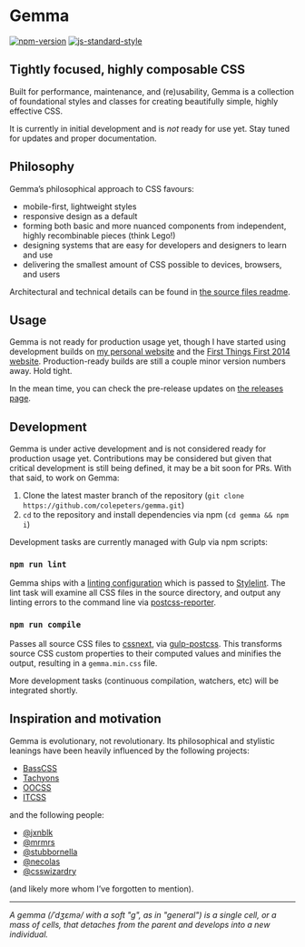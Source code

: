 # Gemma
[![npm-version](https://img.shields.io/npm/v/gemma.svg?style=flat)](https://www.npmjs.com/package/gemma)
[![js-standard-style](https://img.shields.io/badge/code%20style-standard-brightgreen.svg?style=flat)](https://github.com/feross/standard)

## Tightly focused, highly composable CSS
Built for performance, maintenance, and (re)usability, Gemma is a collection of foundational styles and classes for creating beautifully simple, highly effective CSS.

It is currently in initial development and is _not_ ready for use yet. Stay tuned for updates and proper documentation.

## Philosophy
Gemma’s philosophical approach to CSS favours:

- mobile-first, lightweight styles
- responsive design as a default
- forming both basic and more nuanced components from independent, highly recombinable pieces (think Lego!)
- designing systems that are easy for developers and designers to learn and use
- delivering the smallest amount of CSS possible to devices, browsers, and users

Architectural and technical details can be found in [the source files readme](https://github.com/colepeters/gemma/tree/master/src).

## Usage
Gemma is not ready for production usage yet, though I have started using development builds on [my personal website](https://colepeters.com) and the [First Things First 2014 website](http://firstthingsfirst2014.org). Production-ready builds are still a couple minor version numbers away. Hold tight.

In the mean time, you can check the pre-release updates on [the releases page](https://github.com/colepeters/gemma/releases).

## Development
Gemma is under active development and is not considered ready for production usage yet. Contributions may be considered but given that critical development is still being defined, it may be a bit soon for PRs. With that said, to work on Gemma:

1. Clone the latest master branch of the repository (`git clone https://github.com/colepeters/gemma.git`)
2. `cd` to the repository and install dependencies via npm (`cd gemma && npm i`)

Development tasks are currently managed with Gulp via npm scripts:

### `npm run lint`
Gemma ships with a [linting configuration](https://github.com/colepeters/gemma/blob/master/stylelintrc.json) which is passed to [Stylelint](https://github.com/stylelint/stylelint). The lint task will examine all CSS files in the source directory, and output any linting errors to the command line via [postcss-reporter](https://github.com/postcss/postcss-reporter).

### `npm run compile`
Passes all source CSS files to [cssnext](https://github.com/cssnext/cssnext), via [gulp-postcss](https://github.com/postcss/gulp-postcss). This transforms source CSS custom properties to their computed values and minifies the output, resulting in a `gemma.min.css` file.

More development tasks (continuous compilation, watchers, etc) will be integrated shortly.

## Inspiration and motivation
Gemma is evolutionary, not revolutionary. Its philosophical and stylistic leanings have been heavily influenced by the following projects:

- [BassCSS](http://basscss.com)
- [Tachyons](http://tachyons.io)
- [OOCSS](https://github.com/stubbornella/oocss)
- [ITCSS](https://twitter.com/itcss_io)

and the following people:

- [@jxnblk](http://jxnblk.com)
- [@mrmrs](http://mrmrs.io)
- [@stubbornella](http://www.stubbornella.org/content/)
- [@necolas](http://nicolasgallagher.com/)
- [@csswizardry](http://csswizardry.com/)

(and likely more whom I’ve forgotten to mention).

* * *

_A gemma (/ˈdʒɛmə/ with a soft "g", as in "general") is a single cell, or a mass of cells, that detaches from the parent and develops into a new individual._
